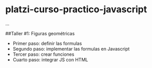 # platzi-curso-practico-javascript

...

##Taller #1: Figuras geométricas

- Primer paso: definir las formulas
- Segundo paso: implementar las formulas en Javascript
- Tercer paso: crear funciones
- Cuarto paso: integrar JS con HTML
